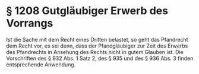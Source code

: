 # § 1208 Gutgläubiger Erwerb des Vorrangs
Ist die Sache mit dem Recht eines Dritten belastet, so geht das Pfandrecht dem Recht vor, es sei denn, dass der Pfandgläubiger zur Zeit des Erwerbs des Pfandrechts in Ansehung des Rechts nicht in gutem Glauben ist. Die Vorschriften des § 932 Abs. 1 Satz 2, des § 935 und des § 936 Abs. 3 finden entsprechende Anwendung.